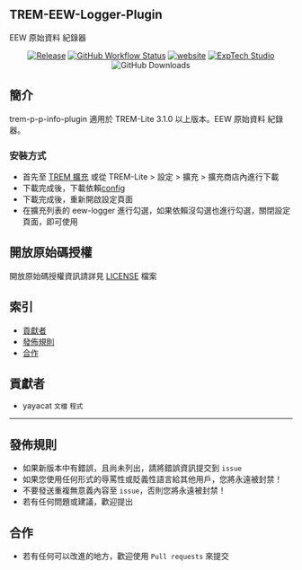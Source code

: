 ## TREM-EEW-Logger-Plugin
EEW 原始資料 紀錄器

<div align="center">
<a href="https://github.com/ExpTechTW/trem-p-p-info-plugin/releases/latest"><img alt="Release" src="https://img.shields.io/github/v/release/ExpTechTW/trem-p-p-info-plugin"></a>
<a href="https://github.com/ExpTechTW/TREM-Lite/actions/workflows/github_actions.yml"><img alt="GitHub Workflow Status" src="https://github.com/ExpTechTW/TREM-Lite/actions/workflows/github_actions.yml/badge.svg"></a>
<a href="https://exptech.dev/trem"><img alt="website" src="https://img.shields.io/badge/website-exptech.dev-purple.svg"></a>
<a href="https://discord.gg/5dbHqV8ees"><img alt="ExpTech Studio"  src="https://img.shields.io/discord/926545182407688273?color=%235865F2&logo=discord&logoColor=white"></a>
<img alt="GitHub Downloads" src="https://img.shields.io/github/downloads/ExpTechTW/trem-p-p-info-plugin/total">
</div>

## 簡介

trem-p-p-info-plugin 適用於 TREM-Lite 3.1.0 以上版本。EEW 原始資料 紀錄器。

### 安裝方式

- 首先至 [TREM 擴充](https://exptechtw.github.io/trem-plugins/) 或從 TREM-Lite > 設定 > 擴充 > 擴充商店內進行下載
- 下載完成後，下載依賴[config](https://github.com/ExpTechTW/trem-config-plugin)
- 下載完成後，重新開啟設定頁面
- 在擴充列表的 eew-logger 進行勾選，如果依賴沒勾選也進行勾選，關閉設定頁面，即可使用

## 開放原始碼授權

開放原始碼授權資訊請詳見 [LICENSE](LICENSE) 檔案

## 索引
- [貢獻者](#貢獻者)
- [發佈規則](#發佈規則)
- [合作](#合作)

## 貢獻者
- yayacat `文檔` `程式`

------

## 發佈規則
- 如果新版本中有錯誤，且尚未列出，請將錯誤資訊提交到 ```issue```
- 如果您使用任何形式的辱罵性或貶義性語言給其他用戶，您將永遠被封禁！
- 不要發送重複無意義內容至 ```issue```，否則您將永遠被封禁！
- 若有任何問題或建議，歡迎提出

## 合作
- 若有任何可以改進的地方，歡迎使用 ```Pull requests``` 來提交

